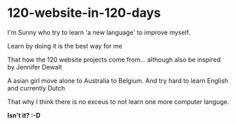 # 120-website-in-120-days
<p>I'm Sunny who try to learn 'a new language' to improve myself.  </p>
<p>Learn by doing it is the best way for me </p>
<p>That how the 120 website projects come from... although also be inspired by Jennifer Dewalt</p>
<p>A asian girl move alone to Australia to Belgium. And try hard to learn English and currently Dutch</p>
<p>That why I think there is no exceus to not learn one more computer languge. </p>
<p><strong>Isn't it? :-D</strong></p>
